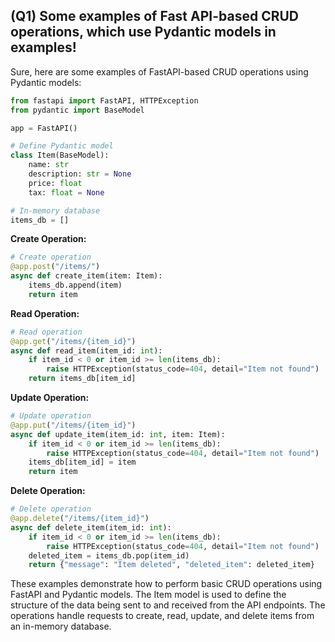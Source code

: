 ## (Q1) Some examples of Fast API-based CRUD operations, which use Pydantic models in examples!

Sure, here are some examples of FastAPI-based CRUD operations using Pydantic models:

```python
from fastapi import FastAPI, HTTPException
from pydantic import BaseModel

app = FastAPI()

# Define Pydantic model
class Item(BaseModel):
    name: str
    description: str = None
    price: float
    tax: float = None

# In-memory database
items_db = []
```


**Create Operation:**

```python
# Create operation
@app.post("/items/")
async def create_item(item: Item):
    items_db.append(item)
    return item
```

**Read Operation:**

```python
# Read operation
@app.get("/items/{item_id}")
async def read_item(item_id: int):
    if item_id < 0 or item_id >= len(items_db):
        raise HTTPException(status_code=404, detail="Item not found")
    return items_db[item_id]
```

**Update Operation:**

```python
# Update operation
@app.put("/items/{item_id}")
async def update_item(item_id: int, item: Item):
    if item_id < 0 or item_id >= len(items_db):
        raise HTTPException(status_code=404, detail="Item not found")
    items_db[item_id] = item
    return item
```

**Delete Operation:**

```python
# Delete operation
@app.delete("/items/{item_id}")
async def delete_item(item_id: int):
    if item_id < 0 or item_id >= len(items_db):
        raise HTTPException(status_code=404, detail="Item not found")
    deleted_item = items_db.pop(item_id)
    return {"message": "Item deleted", "deleted_item": deleted_item}
```

These examples demonstrate how to perform basic CRUD operations using FastAPI and Pydantic models. The Item model is used to define the structure of the data being sent to and received from the API endpoints. The operations handle requests to create, read, update, and delete items from an in-memory database.
